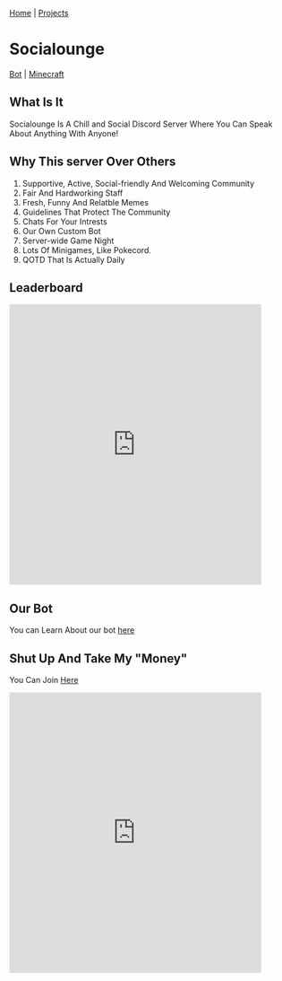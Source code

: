 [Home](/) | [Projects](/projects)


# Socialounge
[Bot](projects/socialounge/bot) | [Minecraft](projects/socialounge/minecraft)

## What Is It
Socialounge Is A Chill and Social Discord Server Where You Can Speak About Anything With Anyone!

## Why This server Over Others
1. Supportive, Active, Social-friendly And Welcoming Community
2. Fair And Hardworking Staff
3. Fresh, Funny And Relatble Memes
4. Guidelines That Protect The Community
5. Chats For Your Intrests
6. Our Own Custom Bot
7. Server-wide Game Night
8. Lots Of Minigames, Like Pokecord.
9. QOTD That Is Actually Daily

## Leaderboard
 <iframe src="https://unbelievaboat.com/leaderboard/385432040155119617/widget" width="450" height="500" style="border: 0;">Currency Leaderboard</iframe>
                                                                                     
    
## Our Bot
You can Learn About our bot [here](/socialounge/bot)	

## Shut Up And Take My "Money"
You Can Join [Here](https://invite.gg/socialounge)

 <iframe src="https://discordapp.com/widget?id=385432040155119617&theme=dark" width="450" height="500" allowtransparency="true" frameborder="0">Discord Widget</iframe>
